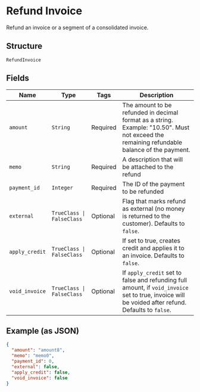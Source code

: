 
# Refund Invoice

Refund an invoice or a segment of a consolidated invoice.

## Structure

`RefundInvoice`

## Fields

| Name | Type | Tags | Description |
|  --- | --- | --- | --- |
| `amount` | `String` | Required | The amount to be refunded in decimal format as a string. Example: "10.50". Must not exceed the remaining refundable balance of the payment. |
| `memo` | `String` | Required | A description that will be attached to the refund |
| `payment_id` | `Integer` | Required | The ID of the payment to be refunded |
| `external` | `TrueClass \| FalseClass` | Optional | Flag that marks refund as external (no money is returned to the customer). Defaults to `false`. |
| `apply_credit` | `TrueClass \| FalseClass` | Optional | If set to true, creates credit and applies it to an invoice. Defaults to `false`. |
| `void_invoice` | `TrueClass \| FalseClass` | Optional | If `apply_credit` set to false and refunding full amount, if `void_invoice` set to true, invoice will be voided after refund. Defaults to `false`. |

## Example (as JSON)

```json
{
  "amount": "amount8",
  "memo": "memo0",
  "payment_id": 0,
  "external": false,
  "apply_credit": false,
  "void_invoice": false
}
```

